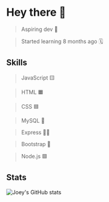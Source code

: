 # Hey there 👋

> Aspiring dev 💼

> Started learning 8 months ago 🗓️

## Skills

> JavaScript 🟨

> HTML 🟧

> CSS 🟦

> MySQL 🐬

> Express 🏃‍♂️

> Bootstrap 🥾

> Node.js 🟩

## Stats

![Joey's GitHub stats](https://github-readme-stats.vercel.app/api?username=qtdceu&include_all_commits=true)
